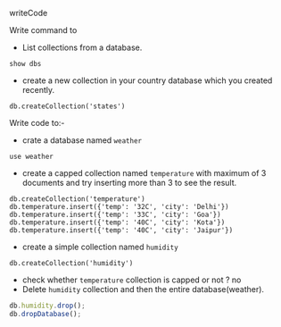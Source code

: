 writeCode

Write command to

- List collections from a database.

```
show dbs
```

- create a new collection in your country database which you created recently.

```
db.createCollection('states')
```

Write code to:-

- crate a database named `weather`

```
use weather
```

- create a capped collection named `temperature` with maximum of 3 documents and try inserting more than 3 to see the result.

```
db.createCollection('temperature')
db.temperature.insert({'temp': '32C', 'city': 'Delhi'})
db.temperature.insert({'temp': '33C', 'city': 'Goa'})
db.temperature.insert({'temp': '40C', 'city': 'Kota'})
db.temperature.insert({'temp': '40C', 'city': 'Jaipur'})
```

- create a simple collection named `humidity`

```
db.createCollection('humidity')
```

- check whether `temperature` collection is capped or not ?
  no
- Delete `humidity` collection and then the entire database(weather).

```js
db.humidity.drop();
db.dropDatabase();
```
